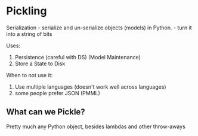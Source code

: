 # Pickling

Serialization - serialize and un-serialize objects (models) in Python.
        - turn it into a string of bits
        
Uses:
1. Persistence (careful with DS) (Model Maintenance)
2. Store a State to Disk

When to not use it:
1. Use multiple languages (doesn't work well across languages)
2. some people prefer JSON (PMML)

## What can we Pickle?
Pretty much any Python object, besides lambdas and other throw-aways


